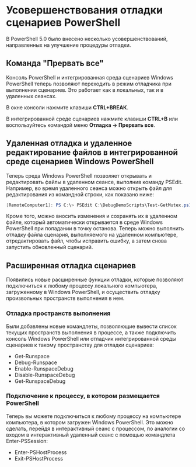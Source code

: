 # Усовершенствования отладки сценариев PowerShell

В PowerShell 5.0 было внесено несколько усовершенствований, направленных на улучшение процедуры отладки.

## Команда "Прервать все"

Консоль PowerShell и интегрированная среда сценариев Windows PowerShell теперь позволяют переходить в режим отладчика при выполнении сценариев. Это работает как в локальных, так и в удаленных сеансах.

В окне консоли нажмите клавиши **CTRL+BREAK**.

В интегрированной среде сценариев нажмите клавиши **CTRL+B** или воспользуйтесь командой меню **Отладка -> Прервать все**.

## Удаленная отладка и удаленное редактирование файлов в интегрированной среде сценариев Windows PowerShell

Теперь среда Windows PowerShell позволяет открывать и редактировать файлы в удаленном сеансе, выполнив команду PSEdit.
Например, во время удаленного сеанса можно открыть файл для редактирования из командной строки, как показано ниже:

```powershell
[RemoteComputer1]: PS C:\> PSEdit C:\DebugDemoScripts\Test-GetMutex.ps1
```

Кроме того, можно вносить изменения и сохранять их в удаленном файле, который автоматически открывается в среде Windows PowerShell при попадании в точку останова.
Теперь можно выполнить отладку файла сценария, выполняемого на удаленном компьютере, отредактировать файл, чтобы исправить ошибку, а затем снова запустить обновленный сценарий.

## Расширенная отладка сценариев

Появились новые расширенные функции отладки, которые позволяют подключиться к любому процессу локального компьютера, загруженному в Windows PowerShell, и осуществить отладку произвольных пространств выполнения в нем.

### Отладка пространств выполнения

Были добавлены новые командлеты, позволяющие вывести список текущих пространств выполнения в процессе, а также подключить консоль Windows PowerShell или отладчик интегрированной среды сценариев к такому пространству для отладки сценариев:

-   Get-Runspace
-   Debug-Runspace
-   Enable-RunspaceDebug
-   Disable-RunspaceDebug
-   Get-RunspaceDebug

### Подключение к процессу, в котором размещается PowerShell

Теперь вы можете подключиться к любому процессу на компьютере компьютера, в котором загружен Windows PowerShell. Это можно сделать, перейдя в интерактивный сеанс с процессом, по аналогии со входом в интерактивный удаленный сеанс с помощью командлета Enter-PSSession:

-   Enter-PSHostProcess
-   Exit-PSHostProcess

<!--HONumber=Jun16_HO4-->


